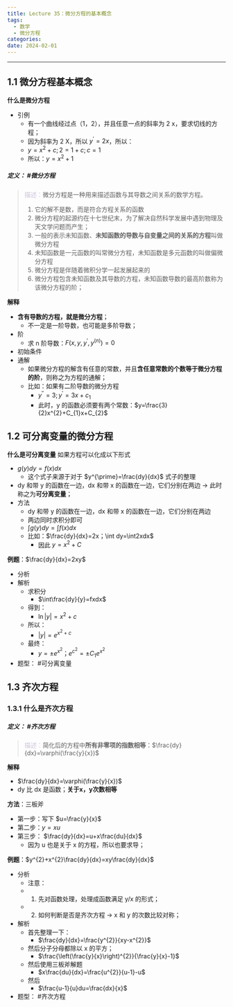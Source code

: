 ```yaml
---
title: Lecture 35：微分方程的基本概念
tags:
  - 数学
  - 微分方程
categories: 
date: 2024-02-01
---
```

---
## 1.1 微分方程基本概念
**什么是微分方程**
+ 引例
	+ 有一个曲线经过点（1，2），并且任意一点的斜率为 2 x，要求切线的方程；
	+ 因为斜率为 2 X，所以 $y^{\prime}=2x$，所以：
	+ $y=x^{2}+c;2=1+c;c=1$
	+ 所以：$y=x^{2}+1$

##### **定义**： #微分方程
> <font color="#ccc1d9">描述：</font>微分方程是一种用来描述函数与其导数之间关系的数学方程。
> 1. 它的解不是数，而是符合方程关系的函数 
> 2. 微分方程的起源约在十七世纪末，为了解决自然科学发展中遇到物理及天文学问题而产生；
> 3. 一般的表示未知函数、**未知函数的导数与自变量之间的关系的方程**叫做微分方程 
> 4. 未知函数是一元函数的叫常微分方程，未知函数是多元函数的叫做偏微分方程 
> 5. 微分方程是伴随着微积分学一起发展起来的 
> 6. 微分方程包含未知函数及其导数的方程，未知函数导数的最高阶数称为该微分方程的阶； 

**解释**
+ **含有导数的方程，就是微分方程**；
	+ 不一定是一阶导数，也可能是多阶导数；
+ 阶
	+ 求 n 阶导数：$F(x,y,y^{\prime},y^{(n)})=0$
+ 初始条件
+ 通解
	+ 如果微分方程的解含有任意的常数，并且**含任意常数的个数等于微分方程的阶**，则称之为方程的通解；
	+ 比如：如果有二阶导数的微分方程
		+ $y^{\prime\prime}=3 ; y^{\prime}=3x+c_{1}$
		+ 此时，y 的函数必须要有两个常数：$y=\frac{3}{2}x^{2}+C_{1}x+C_{2}$

## 1.2 可分离变量的微分方程
**什么是可分离变量**
如果方程可以化成以下形式
+ $g(y)dy=f(x)dx$
	+ 这个式子来源于对于 $y^{\prime}=\frac{dy}{dx}$ 式子的整理
+ dy 和带 y 的函数在一边，dx 和带 x 的函数在一边，它们分别在两边 -> 此时称之为**可分离变量**；
+ 方法
	+ dy 和带 y 的函数在一边，dx 和带 x 的函数在一边，它们分别在两边
	+ 两边同时求积分即可
	+ $\int g(y)dy = \int f(x)dx$
	+ 比如：$\frac{dy}{dx}=2x；\int dy=\int2xdx$
		+ 因此 $y=x^{2}+C$

**例题**：$\frac{dy}{dx}=2xy$
+ 分析
+ 解析
	+ 求积分
		+ $\int\frac{dy}{y}=fxdx$
	+ 得到：
		+ $\ln|y|=x^{2}+c$
	+ 所以：
		+ $|y|=e^{x^{2}+c}$
	+ 最终：
		+ $y=\pm e^{x^{2}}；e^{c^{2}}=\pm C_{1}e^{x^{2}}$
+ 题型： #可分离变量

## 1.3 齐次方程
### 1.3.1 什么是齐次方程
##### **定义**： #齐次方程
> <font color="#ccc1d9">描述：</font>简化后的方程中**所有非零项的指数相等**：$\frac{dy}{dx}=\varphi(\frac{y}{x})$

**解释**
+ $\frac{dy}{dx}=\varphi(\frac{y}{x})$
+ dy 比 dx 是函数；**关于x，y次数相等**

**方法**：三板斧
+ 第一步：写下 $u=\frac{y}{x}$
+ 第二步：$y=xu$
+ 第三步： $\frac{dy}{dx}=u+x\frac{du}{dx}$
	+ 因为 u 也是关于 x 的方程，所以也要求导；

**例题**：$y^{2}+x^{2}\frac{dy}{dx}=xy\frac{dy}{dx}$
+ 分析
	+ 注意：
	+ 1. 先对函数处理，处理成函数满足 y/x 的形式；
	+ 2. 如何判断是否是齐次方程 -> x 和 y 的次数比较对称；
+ 解析
	+ 首先整理一下：
		+ $\frac{dy}{dx}=\frac{y^{2}}{xy-x^{2}}$
	+ 然后分子分母都除以 x 的平方；
		+ $\frac{\left(\frac{y}{x}\right)^{2}}{\frac{y}{x}-1}$
	+ 然后使用三板斧解题
		+ $x\frac{du}{dx}=\frac{u^{2}}{u-1}-u$
	+ 然后
		+ $\frac{u-1}{u}du=\frac{dx}{x}$
+ 题型： #齐次方程 